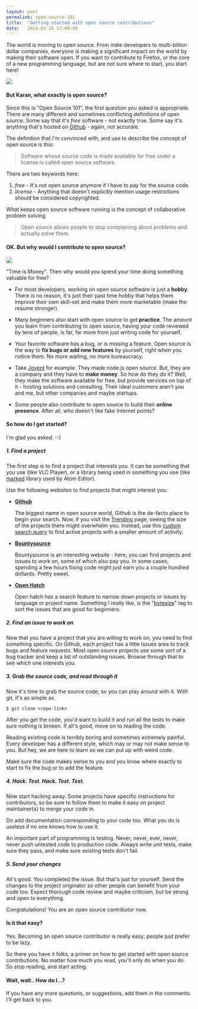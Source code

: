 ```yaml
---
layout: post
permalink: open-source-101
title:  "Getting started with open source contributions"
date:   2014-03-26 17:00:00
---
```


The world is moving to open source. From indie developers to multi-billion dollar companies, everyone is making a significant impact on the world by making their software open. If you want to contribute to Firefox, or the core of a new programming language, but are not sure where to start, you start here!

![](http://i.imgur.com/hZayDX8.png)

#### But Karan, what exactly is open source?

Since this is "Open Source 101", the first question you asked is appropriate. There are many different and sometimes conflicting definitions of open source. Some say that it's *free* software - not exactly true. Some say it's anything that's hosted on [Github](http://github.com/karan) - again, not accurate.

The definition that I'm convinced with, and use to describe the concept of open source is this:

> Software whose source code is made available for free under a license is called open source software.

There are two keywords here:

1. *free* - It's not open source anymore if I have to pay for the source code.
2. *license* - Anything that doesn't explicitly mention usage restrictions should be considered copyrighted.

What keeps open source software running is the concept of collaborative problem solving.

> Open source allows people to stop complaining about problems and actually solve them.

#### OK. But why would I contribute to open source?

![](https://farm3.staticflickr.com/2892/8989294371_fe20afe3dc_z_d.jpg)

"Time is Money". Then why would you spend your time doing something valuable for free? 

- For most developers, working on open source software is just a **hobby**. There is no reason, it's just their past time hobby that helps them improve their own skill-set and make them more marketable (make the resume stronger).

- Many beginners also start with open source to get **practice**. The amount you learn from contributing to open source, having your code reviewed by tens of people, is far, far more from just writing code for yourself.

- Your favorite software has a bug, or is missing a feature. Open source is the way to **fix bugs or add new features** by yourself, right when you notice them. No more waiting, no more bureaucracy.

- Take [Joyent](https://github.com/joyent) for example. They made node.js open source. But, they are a company and they have to **make money**. So how do they do it? Well, they make the software available for free, but provide services on top of it - hosting solutions and consulting. Their ideal customers aren't you and me, but other companies and maybe startups.

- Some people also contribute to open source to build their **online presence**. After all, who doesn't like fake Internet points?

#### So how do I get started?

I'm glad you asked. :-)

##### 1. Find a project

The first step is to find a project that interests you. It can be something that you use (like VLC Player), or a library being used in something you use (like [marked](https://github.com/chjj/marked) library used by Atom Editor).

Use the following websites to find projects that might interest you:

- [**Github**](https://github.com/trending)

    The biggest name in open source world, Github is the de-facto place to begin your search. Now, if you visit the [Trending](https://github.com/trending) page, seeing the size of the projects there might overwhelm you. Instead, use this [custom search query](https://github.com/search?o=desc&q=stars%3A%3C10&ref=searchresults&s=updated&type=Repositories) to find active projects with a smaller amount of activity. 

- [**Bountysource**](https://www.bountysource.com/)

    Bountysource is an interesting website - here, you can find projects and issues to work on, some of which also pay you. In some cases, spending a few hours fixing code might just earn you a couple hundred dollards. Pretty sweet.

- [**Open Hatch**](https://openhatch.org/search/)

    Open hatch has a search feature to narrow down projects or issues by language or project name. Something I really like, is the "[bytesize](https://openhatch.org/search/?q=&toughness=bitesize&language=C)" tag to sort the issues that are good for beginners.

##### 2. Find an issue to work on

Now that you have a project that you are willing to work on, you need to find something specific. On Github, each project has a little Issues area to track bugs and feature requests. Most open source projects use some sort of a bug tracker and keep a list of outstanding issues. Browse through that to see which one interests you. 

##### 3. Grab the source code, and read through it

Now it's time to grab the source code, so you can play around with it. With git, it's as simple as

    $ git clone <repo-link>

After you get the code, you'd want to build it and run all the tests to make sure nothing is broken. If all's good, move on to reading the code.

Reading existing code is terribly boring and sometimes extremely painful. Every developer has a different style, which may or may not make sense to you. But hey, we are here to learn so we can put up with weird code. 

Make sure the code makes sense to you and you know where exactly to start to fix the bug or to add the feature.

##### 4. Hack. Test. Hack. Test. Test.

Now start hacking away. Some projects have specific instructions for contributors, so be sure to follow them to make it easy on project maintainer(s) to merge your code in.

Do add documentation corresponding to your code too. What you do is useless if no one knows how to use it.

An important part of programming is testing. Never, never, ever, never, never push untested code to production code. Always write unit tests, make sure they pass, and make sure existing tests don't fail.

##### 5. Send your changes

All's good. You completed the issue. But that's just for yourself. Send the changes to the project originator so other people can benefit from your code too. Expect thorough code review and maybe criticism, but be strong and open to everything.

Congratulations! You are an open source contributor now.

#### Is it that easy?

Yes. Becoming an open source contributor is really easy; people just prefer to be lazy.

So there you have it folks, a primer on how to get started with open source contributions. No matter how much you read, you'll only do when you do. So stop reading, and start acting.

#### Wait, wait.. How do I...?

If you have any more questions, or suggestions, add them in the comments. I'll get back to you.
